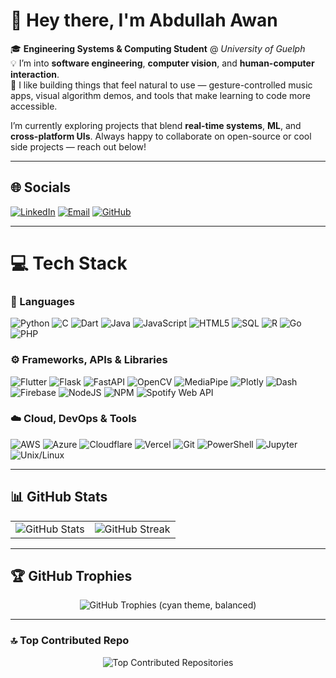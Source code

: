 # 👋 Hey there, I'm Abdullah Awan

🎓 **Engineering Systems & Computing Student** @ *University of Guelph*  
💡 I’m into **software engineering**, **computer vision**, and **human-computer interaction**.  
🧠 I like building things that feel natural to use — gesture-controlled music apps, visual algorithm demos, and tools that make learning to code more accessible.

I’m currently exploring projects that blend **real-time systems**, **ML**, and **cross-platform UIs**. Always happy to collaborate on open-source or cool side projects — reach out below!

---

## 🌐 Socials
[![LinkedIn](https://img.shields.io/badge/LinkedIn-%230077B5.svg?logo=linkedin&logoColor=white)](https://linkedin.com/in/abdullahnawan)
[![Email](https://img.shields.io/badge/Email-D14836?logo=gmail&logoColor=white)](mailto:1abdullah0awan1@gmail.com)
[![GitHub](https://img.shields.io/badge/GitHub-100000?logo=github&logoColor=white)](https://github.com/abdullahnawan)

---

# 💻 Tech Stack

### 🧩 Languages
![Python](https://img.shields.io/badge/python-3670A0?style=for-the-badge&logo=python&logoColor=ffdd54)
![C](https://img.shields.io/badge/c-%2300599C.svg?style=for-the-badge&logo=c&logoColor=white)
![Dart](https://img.shields.io/badge/dart-%230175C2.svg?style=for-the-badge&logo=dart&logoColor=white)
![Java](https://img.shields.io/badge/java-%23ED8B00.svg?style=for-the-badge&logo=openjdk&logoColor=white)
![JavaScript](https://img.shields.io/badge/javascript-%23323330.svg?style=for-the-badge&logo=javascript&logoColor=%23F7DF1E)
![HTML5](https://img.shields.io/badge/html5-%23E34F26.svg?style=for-the-badge&logo=html5&logoColor=white)
![SQL](https://img.shields.io/badge/sql-%23025E8C.svg?style=for-the-badge&logo=database&logoColor=white)
![R](https://img.shields.io/badge/r-%23276DC3.svg?style=for-the-badge&logo=r&logoColor=white)
![Go](https://img.shields.io/badge/go-%2300ADD8.svg?style=for-the-badge&logo=go&logoColor=white)
![PHP](https://img.shields.io/badge/php-%23777BB4.svg?style=for-the-badge&logo=php&logoColor=white)

### ⚙️ Frameworks, APIs & Libraries
![Flutter](https://img.shields.io/badge/flutter-%2302569B.svg?style=for-the-badge&logo=flutter&logoColor=white)
![Flask](https://img.shields.io/badge/flask-%23000000.svg?style=for-the-badge&logo=flask&logoColor=white)
![FastAPI](https://img.shields.io/badge/FastAPI-005571?style=for-the-badge&logo=fastapi)
![OpenCV](https://img.shields.io/badge/opencv-%23white.svg?style=for-the-badge&logo=opencv&logoColor=white)
![MediaPipe](https://img.shields.io/badge/mediapipe-009688?style=for-the-badge&logo=google&logoColor=white)
![Plotly](https://img.shields.io/badge/plotly-%233F4F75.svg?style=for-the-badge&logo=plotly&logoColor=white)
![Dash](https://img.shields.io/badge/dash-000000?style=for-the-badge&logo=plotly&logoColor=white)
![Firebase](https://img.shields.io/badge/firebase-%23039BE5.svg?style=for-the-badge&logo=firebase)
![NodeJS](https://img.shields.io/badge/node.js-6DA55F?style=for-the-badge&logo=node.js&logoColor=white)
![NPM](https://img.shields.io/badge/NPM-%23CB3837.svg?style=for-the-badge&logo=npm&logoColor=white)
![Spotify Web API](https://img.shields.io/badge/Spotify%20Web%20API-1DB954?style=for-the-badge&logo=spotify&logoColor=white)

### ☁️ Cloud, DevOps & Tools
![AWS](https://img.shields.io/badge/AWS-%23FF9900.svg?style=for-the-badge&logo=amazon-aws&logoColor=white)
![Azure](https://img.shields.io/badge/azure-%230072C6.svg?style=for-the-badge&logo=microsoftazure&logoColor=white)
![Cloudflare](https://img.shields.io/badge/Cloudflare-F38020?style=for-the-badge&logo=Cloudflare&logoColor=white)
![Vercel](https://img.shields.io/badge/vercel-%23000000.svg?style=for-the-badge&logo=vercel&logoColor=white)
![Git](https://img.shields.io/badge/git-%23F05033.svg?style=for-the-badge&logo=git&logoColor=white)
![PowerShell](https://img.shields.io/badge/PowerShell-%235391FE.svg?style=for-the-badge&logo=powershell&logoColor=white)
![Jupyter](https://img.shields.io/badge/Jupyter-F37626.svg?style=for-the-badge&logo=Jupyter&logoColor=white)
![Unix/Linux](https://img.shields.io/badge/Unix%2FLinux-000000?style=for-the-badge&logo=linux&logoColor=white)

---

## 📊 GitHub Stats

<p align="center">
  <table>
    <tr>
      <td>
        <img
          src="https://github-readme-stats-ten-orcin-44.vercel.app/api?username=abdullahnawan&show_icons=true&include_all_commits=true&count_private=true&rank_icon=percentile&theme=transparent&title_color=00FFFF&text_color=FFFFFF&icon_color=00FFFF&border_color=FFFFFF&v=9"
          alt="GitHub Stats"
        />
      </td>
      <td>
        <img
          src="https://nirzak-streak-stats.vercel.app/?user=abdullahnawan&theme=dark&hide_border=false&background=00000000&border=FFFFFF&ring=00FFFF&fire=00FFFF&currStreakLabel=00FFFF&sideNums=FFFFFF&sideLabels=FFFFFF&dates=AAAAAA&v=9"
          alt="GitHub Streak"
        />
      </td>
    </tr>
  </table>
</p>


---

## 🏆 GitHub Trophies
<p align="center">
  <img
    src="https://github-profile-trophy.vercel.app/?username=abdullahnawan&theme=algolia&no-bg=true&no-frame=false&column=7&margin-w=10&title=Experience,Commits,Repositories,Stars,Followers,Issues,PullRequest"
    alt="GitHub Trophies (cyan theme, balanced)"
  />
</p>

---

### 🔝 Top Contributed Repo
<p align="center">
  <img
    src="https://github-contributor-stats.vercel.app/api?username=abdullahnawan&limit=5&combine_all_yearly_contributions=true&theme=algolia&title_color=FFFFFF&text_color=00FFFF&border_color=FFFFFF&v=2"
    alt="Top Contributed Repositories"
  />
</p>

<!-- Using self-hosted GitHub Readme Stats: https://github-readme-stats-ten-orcin-44.vercel.app -->
